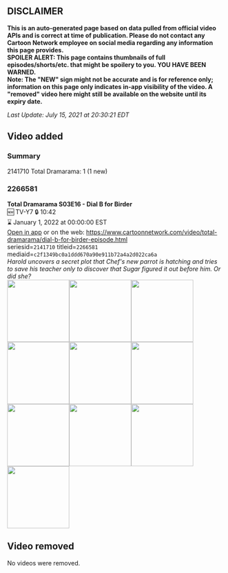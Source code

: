 ## DISCLAIMER
**This is an auto-generated page based on data pulled from official video APIs and is correct at time of publication. Please do not contact any Cartoon Network employee on social media regarding any information this page provides.**  
**SPOILER ALERT: This page contains thumbnails of full episodes/shorts/etc. that might be spoilery to you. YOU HAVE BEEN WARNED.**  
**Note: The "NEW" sign might not be accurate and is for reference only; information on this page only indicates in-app visibility of the video. A "removed" video here might still be available on the website until its expiry date.**  

_Last Update: July 15, 2021 at 20:30:21 EDT_
## Video added
### Summary
2141710 Total Dramarama: 1 (1 new)  
### 2266581
**Total Dramarama S03E16 - Dial B for Birder**  
🆕 TV-Y7 🔒 10:42  
⌛ January 1, 2022 at 00:00:00 EST  
[Open in app](https://cnvideo.sercomkc.org/redirector.html?type=cnapp&seriesid=2141710&titleid=2266581&mediaid=c2f1349bc0a1ddd670a90e911b72a4a2d022ca6a) or on the web: https://www.cartoonnetwork.com/video/total-dramarama/dial-b-for-birder-episode.html  
seriesid=`2141710` titleid=`2266581` mediaid=`c2f1349bc0a1ddd670a90e911b72a4a2d022ca6a`  
_Harold uncovers a secret plot that Chef's new parrot is hatching and tries to save his teacher only to discover that Sugar figured it out before him. Or did she?_  
<a href="https://s3.amazonaws.com/cartoonorchestrator/2266581_001_1280x720.jpg"><img src="https://s3.amazonaws.com/cartoonorchestrator/2266581_001_640x360.jpg" height="144px" /></a><a href="https://s3.amazonaws.com/cartoonorchestrator/2266581_002_1280x720.jpg"><img src="https://s3.amazonaws.com/cartoonorchestrator/2266581_002_640x360.jpg" height="144px" /></a><a href="https://s3.amazonaws.com/cartoonorchestrator/2266581_003_1280x720.jpg"><img src="https://s3.amazonaws.com/cartoonorchestrator/2266581_003_640x360.jpg" height="144px" /></a><a href="https://s3.amazonaws.com/cartoonorchestrator/2266581_004_1280x720.jpg"><img src="https://s3.amazonaws.com/cartoonorchestrator/2266581_004_640x360.jpg" height="144px" /></a><a href="https://s3.amazonaws.com/cartoonorchestrator/2266581_005_1280x720.jpg"><img src="https://s3.amazonaws.com/cartoonorchestrator/2266581_005_640x360.jpg" height="144px" /></a><a href="https://s3.amazonaws.com/cartoonorchestrator/2266581_006_1280x720.jpg"><img src="https://s3.amazonaws.com/cartoonorchestrator/2266581_006_640x360.jpg" height="144px" /></a><a href="https://s3.amazonaws.com/cartoonorchestrator/2266581_007_1280x720.jpg"><img src="https://s3.amazonaws.com/cartoonorchestrator/2266581_007_640x360.jpg" height="144px" /></a><a href="https://s3.amazonaws.com/cartoonorchestrator/2266581_008_1280x720.jpg"><img src="https://s3.amazonaws.com/cartoonorchestrator/2266581_008_640x360.jpg" height="144px" /></a><a href="https://s3.amazonaws.com/cartoonorchestrator/2266581_009_1280x720.jpg"><img src="https://s3.amazonaws.com/cartoonorchestrator/2266581_009_640x360.jpg" height="144px" /></a><a href="https://s3.amazonaws.com/cartoonorchestrator/2266581_010_1280x720.jpg"><img src="https://s3.amazonaws.com/cartoonorchestrator/2266581_010_640x360.jpg" height="144px" /></a>
## Video removed
No videos were removed.  
